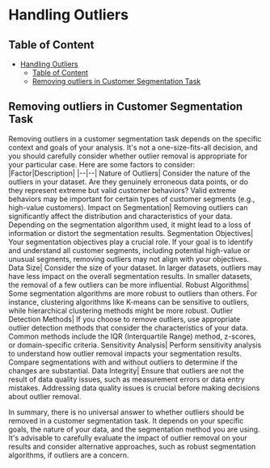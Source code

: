 # Handling Outliers

## Table of Content
- [Handling Outliers](#handling-outliers)
  - [Table of Content](#table-of-content)
  - [Removing outliers in Customer Segmentation Task](#removing-outliers-in-customer-segmentation-task)

## Removing outliers in Customer Segmentation Task
Removing outliers in a customer segmentation task depends on the specific context and goals of your analysis. It's not a one-size-fits-all decision, and you should carefully consider whether outlier removal is appropriate for your particular case. Here are some factors to consider:
|Factor|Description|
|--|--|
Nature of Outliers| Consider the nature of the outliers in your dataset. Are they genuinely erroneous data points, or do they represent extreme but valid customer behaviors? Valid extreme behaviors may be important for certain types of customer segments (e.g., high-value customers).
Impact on Segmentation| Removing outliers can significantly affect the distribution and characteristics of your data. Depending on the segmentation algorithm used, it might lead to a loss of information or distort the segmentation results.
Segmentation Objectives| Your segmentation objectives play a crucial role. If your goal is to identify and understand all customer segments, including potential high-value or unusual segments, removing outliers may not align with your objectives.
Data Size| Consider the size of your dataset. In larger datasets, outliers may have less impact on the overall segmentation results. In smaller datasets, the removal of a few outliers can be more influential.
Robust Algorithms| Some segmentation algorithms are more robust to outliers than others. For instance, clustering algorithms like K-means can be sensitive to outliers, while hierarchical clustering methods might be more robust.
Outlier Detection Methods| If you choose to remove outliers, use appropriate outlier detection methods that consider the characteristics of your data. Common methods include the IQR (Interquartile Range) method, z-scores, or domain-specific criteria.
Sensitivity Analysis| Perform sensitivity analysis to understand how outlier removal impacts your segmentation results. Compare segmentations with and without outliers to determine if the changes are substantial.
Data Integrity| Ensure that outliers are not the result of data quality issues, such as measurement errors or data entry mistakes. Addressing data quality issues is crucial before making decisions about outlier removal.

In summary, there is no universal answer to whether outliers should be removed in a customer segmentation task. It depends on your specific goals, the nature of your data, and the segmentation method you are using. It's advisable to carefully evaluate the impact of outlier removal on your results and consider alternative approaches, such as robust segmentation algorithms, if outliers are a concern.